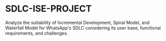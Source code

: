 # SDLC-ISE-PROJECT
Analyze the suitability of Incremental Development, Spiral Model, and Waterfall Model for WhatsApp's SDLC considering its user base, functional requirements, and challenges.
